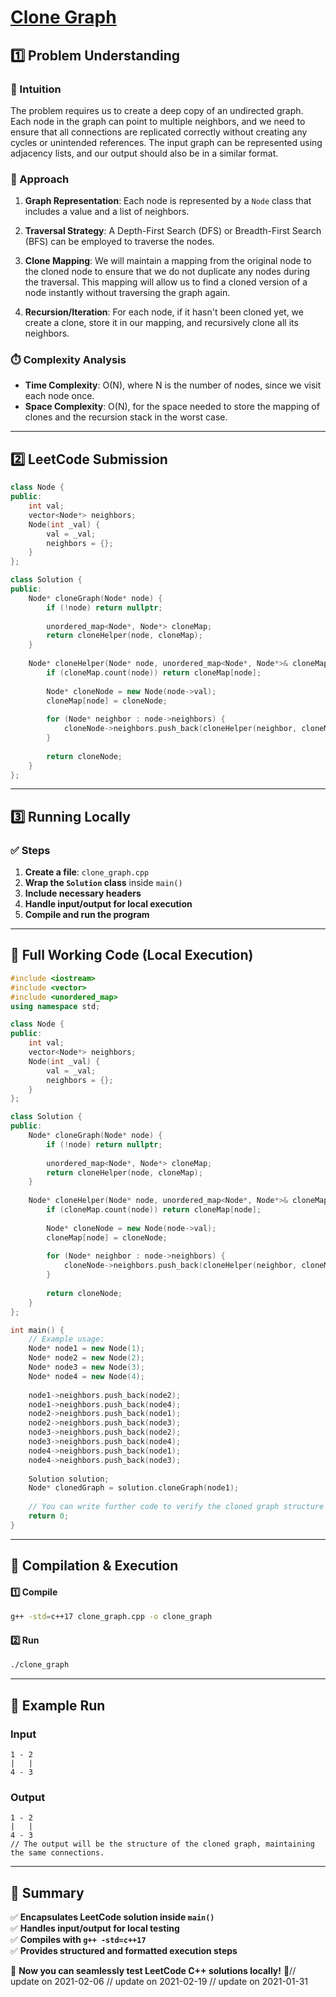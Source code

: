 # **[Clone Graph](https://leetcode.com/problems/clone-graph/description/)**  

## **1️⃣ Problem Understanding**  
### **📌 Intuition**  
The problem requires us to create a deep copy of an undirected graph. Each node in the graph can point to multiple neighbors, and we need to ensure that all connections are replicated correctly without creating any cycles or unintended references. The input graph can be represented using adjacency lists, and our output should also be in a similar format.

### **🚀 Approach**  
1. **Graph Representation**: Each node is represented by a `Node` class that includes a value and a list of neighbors.
  
2. **Traversal Strategy**: A Depth-First Search (DFS) or Breadth-First Search (BFS) can be employed to traverse the nodes.
  
3. **Clone Mapping**: We will maintain a mapping from the original node to the cloned node to ensure that we do not duplicate any nodes during the traversal. This mapping will allow us to find a cloned version of a node instantly without traversing the graph again.
  
4. **Recursion/Iteration**: For each node, if it hasn't been cloned yet, we create a clone, store it in our mapping, and recursively clone all its neighbors.

### **⏱️ Complexity Analysis**  
- **Time Complexity**: O(N), where N is the number of nodes, since we visit each node once.
- **Space Complexity**: O(N), for the space needed to store the mapping of clones and the recursion stack in the worst case.

---  

## **2️⃣ LeetCode Submission**  
```cpp
class Node {
public:
    int val;
    vector<Node*> neighbors;
    Node(int _val) {
        val = _val;
        neighbors = {};
    }
};

class Solution {
public:
    Node* cloneGraph(Node* node) {
        if (!node) return nullptr;
        
        unordered_map<Node*, Node*> cloneMap;
        return cloneHelper(node, cloneMap);
    }
    
    Node* cloneHelper(Node* node, unordered_map<Node*, Node*>& cloneMap) {
        if (cloneMap.count(node)) return cloneMap[node];
        
        Node* cloneNode = new Node(node->val);
        cloneMap[node] = cloneNode;
        
        for (Node* neighbor : node->neighbors) {
            cloneNode->neighbors.push_back(cloneHelper(neighbor, cloneMap));
        }
        
        return cloneNode;
    }
};
```  

---  

## **3️⃣ Running Locally**  
### **✅ Steps**  
1. **Create a file**: `clone_graph.cpp`  
2. **Wrap the `Solution` class** inside `main()`  
3. **Include necessary headers**  
4. **Handle input/output for local execution**  
5. **Compile and run the program**  

---  

## **📝 Full Working Code (Local Execution)**  
```cpp
#include <iostream>
#include <vector>
#include <unordered_map>
using namespace std;

class Node {
public:
    int val;
    vector<Node*> neighbors;
    Node(int _val) {
        val = _val;
        neighbors = {};
    }
};

class Solution {
public:
    Node* cloneGraph(Node* node) {
        if (!node) return nullptr;
        
        unordered_map<Node*, Node*> cloneMap;
        return cloneHelper(node, cloneMap);
    }
    
    Node* cloneHelper(Node* node, unordered_map<Node*, Node*>& cloneMap) {
        if (cloneMap.count(node)) return cloneMap[node];
        
        Node* cloneNode = new Node(node->val);
        cloneMap[node] = cloneNode;
        
        for (Node* neighbor : node->neighbors) {
            cloneNode->neighbors.push_back(cloneHelper(neighbor, cloneMap));
        }
        
        return cloneNode;
    }
};

int main() {
    // Example usage:
    Node* node1 = new Node(1);
    Node* node2 = new Node(2);
    Node* node3 = new Node(3);
    Node* node4 = new Node(4);
    
    node1->neighbors.push_back(node2);
    node1->neighbors.push_back(node4);
    node2->neighbors.push_back(node1);
    node2->neighbors.push_back(node3);
    node3->neighbors.push_back(node2);
    node3->neighbors.push_back(node4);
    node4->neighbors.push_back(node1);
    node4->neighbors.push_back(node3);
    
    Solution solution;
    Node* clonedGraph = solution.cloneGraph(node1);
    
    // You can write further code to verify the cloned graph structure
    return 0;
}
```  

---  

## **🔧 Compilation & Execution**  
#### **1️⃣ Compile**  
```bash
g++ -std=c++17 clone_graph.cpp -o clone_graph
```  

#### **2️⃣ Run**  
```bash
./clone_graph
```  

---  

## **🎯 Example Run**  
### **Input**  
```
1 - 2
|   |
4 - 3
```  
### **Output**  
```
1 - 2
|   |
4 - 3
// The output will be the structure of the cloned graph, maintaining the same connections.
```  

---  

## **📌 Summary**  
✅ **Encapsulates LeetCode solution inside `main()`**  
✅ **Handles input/output for local testing**  
✅ **Compiles with `g++ -std=c++17`**  
✅ **Provides structured and formatted execution steps**  

🚀 **Now you can seamlessly test LeetCode C++ solutions locally!** 🚀// update on 2021-02-06
// update on 2021-02-19
// update on 2021-01-31
